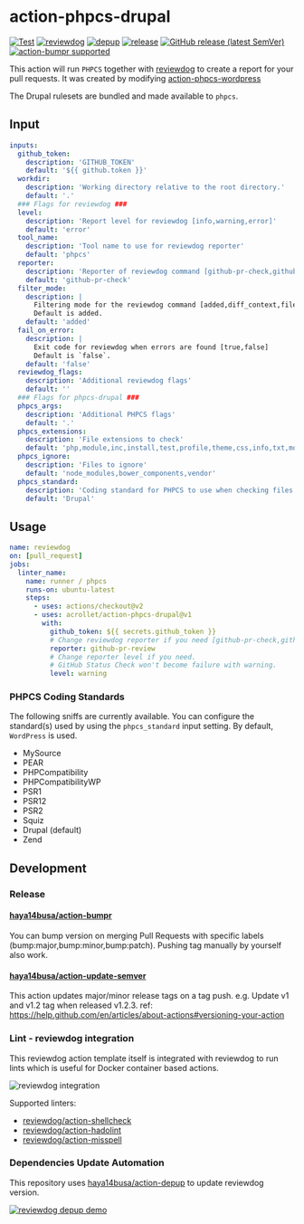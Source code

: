 # action-phpcs-drupal

[![Test](https://github.com/acrollet/action-phpcs-drupal/workflows/Test/badge.svg)](https://github.com/acrollet/action-phpcs-drupal/actions?query=workflow%3ATest)
[![reviewdog](https://github.com/acrollet/action-phpcs-drupal/workflows/reviewdog/badge.svg)](https://github.com/acrollet/action-phpcs-drupal/actions?query=workflow%3Areviewdog)
[![depup](https://github.com/acrollet/action-phpcs-drupal/workflows/depup/badge.svg)](https://github.com/acrollet/action-phpcs-drupal/actions?query=workflow%3Adepup)
[![release](https://github.com/acrollet/action-phpcs-drupal/workflows/release/badge.svg)](https://github.com/acrollet/action-phpcs-drupal/actions?query=workflow%3Arelease)
[![GitHub release (latest SemVer)](https://img.shields.io/github/v/release/acrollet/action-phpcs-drupal?logo=github&sort=semver)](https://github.com/acrollet/action-phpcs-drupal/releases)
[![action-bumpr supported](https://img.shields.io/badge/bumpr-supported-ff69b4?logo=github&link=https://github.com/haya14busa/action-bumpr)](https://github.com/haya14busa/action-bumpr)

This action will run `PHPCS` together with [reviewdog](https://github.com/reviewdog/reviewdog) to create a report for your pull requests. It was created by modifying [action-phpcs-wordpress](https://github.com/oohnoitz/action-phpcs-wordpress)

The Drupal rulesets are bundled and made available to `phpcs`.

## Input

```yaml
inputs:
  github_token:
    description: 'GITHUB_TOKEN'
    default: '${{ github.token }}'
  workdir:
    description: 'Working directory relative to the root directory.'
    default: '.'
  ### Flags for reviewdog ###
  level:
    description: 'Report level for reviewdog [info,warning,error]'
    default: 'error'
  tool_name:
    description: 'Tool name to use for reviewdog reporter'
    default: 'phpcs'
  reporter:
    description: 'Reporter of reviewdog command [github-pr-check,github-check,github-pr-review].'
    default: 'github-pr-check'
  filter_mode:
    description: |
      Filtering mode for the reviewdog command [added,diff_context,file,nofilter].
      Default is added.
    default: 'added'
  fail_on_error:
    description: |
      Exit code for reviewdog when errors are found [true,false]
      Default is `false`.
    default: 'false'
  reviewdog_flags:
    description: 'Additional reviewdog flags'
    default: ''
  ### Flags for phpcs-drupal ###
  phpcs_args:
    description: 'Additional PHPCS flags'
    default: '.'
  phpcs_extensions:
    description: 'File extensions to check'
    default: 'php,module,inc,install,test,profile,theme,css,info,txt,md,yml'
  phpcs_ignore:
    description: 'Files to ignore'
    default: 'node_modules,bower_components,vendor'
  phpcs_standard:
    description: 'Coding standard for PHPCS to use when checking files'
    default: 'Drupal'
```

## Usage

```yaml
name: reviewdog
on: [pull_request]
jobs:
  linter_name:
    name: runner / phpcs
    runs-on: ubuntu-latest
    steps:
      - uses: actions/checkout@v2
      - uses: acrollet/action-phpcs-drupal@v1
        with:
          github_token: ${{ secrets.github_token }}
          # Change reviewdog reporter if you need [github-pr-check,github-check,github-pr-review].
          reporter: github-pr-review
          # Change reporter level if you need.
          # GitHub Status Check won't become failure with warning.
          level: warning
```

### PHPCS Coding Standards

The following sniffs are currently available. You can configure the standard(s) used by using the `phpcs_standard` input setting. By default, `WordPress` is used.

- MySource
- PEAR
- PHPCompatibility
- PHPCompatibilityWP
- PSR1
- PSR12
- PSR2
- Squiz
- Drupal (default)
- Zend

## Development

### Release

#### [haya14busa/action-bumpr](https://github.com/haya14busa/action-bumpr)
You can bump version on merging Pull Requests with specific labels (bump:major,bump:minor,bump:patch).
Pushing tag manually by yourself also work.

#### [haya14busa/action-update-semver](https://github.com/haya14busa/action-update-semver)

This action updates major/minor release tags on a tag push. e.g. Update v1 and v1.2 tag when released v1.2.3.
ref: https://help.github.com/en/articles/about-actions#versioning-your-action

### Lint - reviewdog integration

This reviewdog action template itself is integrated with reviewdog to run lints
which is useful for Docker container based actions.

![reviewdog integration](https://user-images.githubusercontent.com/3797062/72735107-7fbb9600-3bde-11ea-8087-12af76e7ee6f.png)

Supported linters:

- [reviewdog/action-shellcheck](https://github.com/reviewdog/action-shellcheck)
- [reviewdog/action-hadolint](https://github.com/reviewdog/action-hadolint)
- [reviewdog/action-misspell](https://github.com/reviewdog/action-misspell)

### Dependencies Update Automation
This repository uses [haya14busa/action-depup](https://github.com/haya14busa/action-depup) to update
reviewdog version.

[![reviewdog depup demo](https://user-images.githubusercontent.com/3797062/73154254-170e7500-411a-11ea-8211-912e9de7c936.png)](https://github.com/reviewdog/action-template/pull/6)

